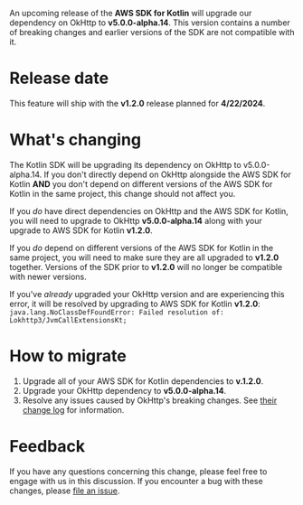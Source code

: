 An upcoming release of the **AWS SDK for Kotlin** will upgrade our dependency on OkHttp to **v5.0.0-alpha.14**. This version contains a number of breaking changes and earlier versions of the SDK are not compatible with it.

# Release date

This feature will ship with the **v1.2.0** release planned for **4/22/2024**.

# What's changing

The Kotlin SDK will be upgrading its dependency on OkHttp to v5.0.0-alpha.14. If you don't directly depend on OkHttp alongside the AWS SDK for Kotlin 
**AND** you don't depend on different versions of the AWS SDK for Kotlin in the same project, this change should not affect you.

If you _do_ have direct dependencies on OkHttp and the AWS SDK for Kotlin, you will need to upgrade to OkHttp **v5.0.0-alpha.14** along with your upgrade to AWS SDK for Kotlin **v1.2.0**.

If you _do_ depend on different versions of the AWS SDK for Kotlin in the same project, you will need to make sure they are all upgraded to **v1.2.0** together. Versions of the SDK prior to **v1.2.0** will no longer be compatible with newer versions.

If you've _already_ upgraded your OkHttp version and are experiencing this error, it will be resolved by upgrading to AWS SDK for Kotlin **v1.2.0**:  `java.lang.NoClassDefFoundError: Failed resolution of: Lokhttp3/JvmCallExtensionsKt;`

# How to migrate

1. Upgrade all of your AWS SDK for Kotlin dependencies to **v.1.2.0**.
2. Upgrade your OkHttp dependency to **v5.0.0-alpha.14**.
3. Resolve any issues caused by OkHttp's breaking changes. See [their change log](https://square.github.io/okhttp/changelogs/changelog/) for information.

# Feedback

If you have any questions concerning this change, please feel free to engage with us in this discussion. If you encounter a bug with these changes, please [file an issue](https://github.com/awslabs/aws-sdk-kotlin/issues/new/choose).